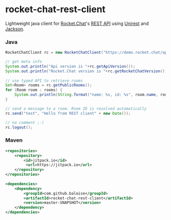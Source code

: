 # rocket-chat-rest-client
Lightweight java client for [Rocket.Chat](https://rocket.chat/)'s [REST API](https://github.com/RocketChat/Rocket.Chat/wiki/REST-APIs) using [Unirest](http://unirest.io/java.html) and [Jackson](https://github.com/FasterXML/jackson-databind).

### Java
```java
RocketChatClient rc = new RocketChatClient("https://demo.rocket.chat/api/", "<user>", "<password>");

// get meta info
System.out.println("Api version is "+rc.getApiVersion());
System.out.println("Rocket.Chat version is "+rc.getRocketChatVersion());
		
// use typed API to retrieve rooms		
Set<Room> rooms = rc.getPublicRooms();
for (Room room : rooms) {
	System.out.println(String.format("name: %s, id: %s", room.name, room._id));
}

// send a message to a room. Room ID is resolved automatically		
rc.send("test", "Hello from REST client" + new Date());

// no comment ;-)
rc.logout();
```
### Maven
```xml
<repositories>
	<repository>
		<id>jitpack.io</id>
		 <url>https://jitpack.io</url>
	</repository>
</repositories>
	
<dependencies>
	<dependency>
		<groupId>com.github.baloise</groupId>
		<artifactId>rocket-chat-rest-client</artifactId>
		<version>master-SNAPSHOT</version>
	</dependency>
</dependencies>
```
